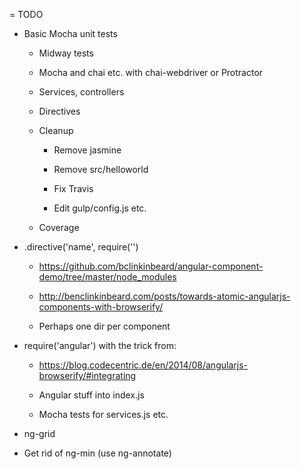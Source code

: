 = TODO

- Basic Mocha unit tests

  - Midway tests

  - Mocha and chai etc. with chai-webdriver or Protractor
  
  - Services, controllers
  
  - Directives

  * Cleanup

      - Remove jasmine
      
      - Remove src/helloworld
      
      - Fix Travis
      
      - Edit gulp/config.js etc.
      
      
  - Coverage

- .directive('name', require('')

  * https://github.com/bclinkinbeard/angular-component-demo/tree/master/node_modules
  
  * http://benclinkinbeard.com/posts/towards-atomic-angularjs-components-with-browserify/
  
  * Perhaps one dir per component
  
- require('angular') with the trick from:

  * https://blog.codecentric.de/en/2014/08/angularjs-browserify/#integrating
  
  * Angular stuff into index.js
  
  * Mocha tests for services.js etc.
  
- ng-grid

- Get rid of ng-min (use ng-annotate)